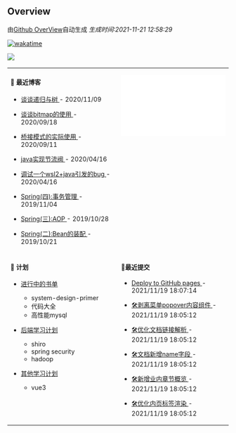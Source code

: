
## Overview

由[Github OverView](https://github.com/0xcaffebabe/0xcaffebabe)自动生成 _生成时间:2021-11-21 12:58:29_

[![wakatime](https://wakatime.com/badge/user/78591c59-95d5-4479-b2fc-988c35f31d59.svg)](https://wakatime.com/@78591c59-95d5-4479-b2fc-988c35f31d59)

![](https://github-readme-stats.vercel.app/api/wakatime?username=0xcaffebabe&layout=compact&langs_count=12)

<table>

<tr>
<td valign="top" width="50%">

#### 📖 最近博客


* <a href="https://0xcaffebabe.github.io/%E7%AE%97%E6%B3%95/2020/11/09/%E8%B0%88%E8%B0%88%E9%80%92%E5%BD%92%E4%B8%8E%E6%A0%91.html" target="_blank"> 谈谈递归与树 </a> - 2020/11/09 

    
* <a href="https://0xcaffebabe.github.io/%E7%AE%97%E6%B3%95/2020/09/18/%E8%B0%88%E8%B0%88bitmap%E7%9A%84%E4%BD%BF%E7%94%A8.html" target="_blank"> 谈谈bitmap的使用 </a> - 2020/09/18 

    
* <a href="https://0xcaffebabe.github.io/%E8%AE%BE%E8%AE%A1%E6%A8%A1%E5%BC%8F/2020/09/11/%E6%A1%A5%E6%8E%A5%E6%A8%A1%E5%BC%8F%E7%9A%84%E5%AE%9E%E9%99%85%E4%BD%BF%E7%94%A8.html" target="_blank"> 桥接模式的实际使用 </a> - 2020/09/11 

    
* <a href="https://0xcaffebabe.github.io/java/2020/04/16/JAVA%E5%AE%9E%E7%8E%B0%E8%8A%82%E6%B5%81%E9%98%80.html" target="_blank"> java实现节流阀 </a> - 2020/04/16 

    
* <a href="https://0xcaffebabe.github.io/%E6%97%A5%E5%B8%B8/2020/04/16/%E8%B0%83%E8%AF%95%E4%B8%80%E4%B8%AAwsl2+java%E5%BC%95%E5%8F%91%E7%9A%84bug.html" target="_blank"> 调试一个wsl2+java引发的bug </a> - 2020/04/16 

    
* <a href="https://0xcaffebabe.github.io/spring/2019/11/04/Spring-%E5%9B%9B-%E4%BA%8B%E5%8A%A1%E7%AE%A1%E7%90%86.html" target="_blank"> Spring(四):事务管理 </a> - 2019/11/04 

    
* <a href="https://0xcaffebabe.github.io/spring/2019/10/28/Spring(%E4%B8%89)-AOP.html" target="_blank"> Spring(三):AOP </a> - 2019/10/28 

    
* <a href="https://0xcaffebabe.github.io/spring/2019/10/21/Spring(%E4%BA%8C)-Bean%E7%9A%84%E8%A3%85%E9%85%8D.html" target="_blank"> Spring(二):Bean的装配 </a> - 2019/10/21 

        

</td>

<td valign="top" width="50%">

![](https://raw.githubusercontent.com/0xcaffebabe/github-stats/master/generated/overview.svg)

</td>

</tr>

<tr>

<td valign="top" width="50%">

#### 📝 计划

- [进行中的书单](https://github.com/users/0xcaffebabe/projects/4)
  - system-design-primer
  - 代码大全
  - 高性能mysql


- [后端学习计划](https://github.com/users/0xcaffebabe/projects/1)
  - shiro
  - spring security
  - hadoop


- [其他学习计划](https://github.com/users/0xcaffebabe/projects/3)
  - vue3


<td>

#### 🌴最近提交


  * <a href="https://github.com/0xcaffebabe/note/commit/fe2ec147d0a4b7aec45c8c0673a93a72831ae2f5" target="_blank"> Deploy to GitHub pages </a> - 2021/11/19 18:07:14 

    
  * <a href="https://github.com/0xcaffebabe/note/commit/bbc6017afccd9078c1c657dd5a4d6e3396a81c70" target="_blank"> 🛠剥离菜单popover内容组件 </a> - 2021/11/19 18:05:12 

    
  * <a href="https://github.com/0xcaffebabe/note/commit/bc312d5e8a2125452d164cabb550f8b0b25f5dff" target="_blank"> 🛠优化文档链接解析 </a> - 2021/11/19 18:05:12 

    
  * <a href="https://github.com/0xcaffebabe/note/commit/df55d9151d3a5dbc6752bcd5088c2a2a878fad36" target="_blank"> 🛠文档新增name字段 </a> - 2021/11/19 18:05:12 

    
  * <a href="https://github.com/0xcaffebabe/note/commit/a7ea1c70e9d3a1443098f897e782b65b7f00e9eb" target="_blank"> 🛠新增业内章节概览 </a> - 2021/11/19 18:05:12 

    
  * <a href="https://github.com/0xcaffebabe/note/commit/fd0c817064d435f5cf1f50faf9559f652318d0fa" target="_blank"> 🛠优化内页标签渲染 </a> - 2021/11/19 18:05:12 

    

</td>

</tr>

</table>
